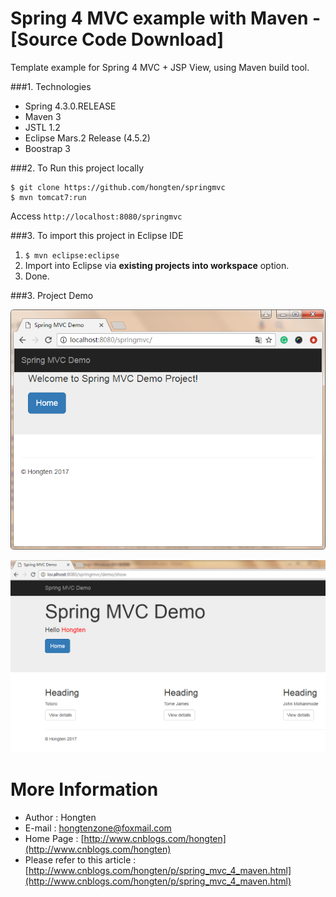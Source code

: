 # Spring 4 MVC example with Maven - [Source Code Download]
Template example for Spring 4 MVC + JSP View, using Maven build tool.

###1. Technologies
* Spring 4.3.0.RELEASE
* Maven 3
* JSTL 1.2
* Eclipse Mars.2 Release (4.5.2)
* Boostrap 3

###2. To Run this project locally
```shell
$ git clone https://github.com/hongten/springmvc
$ mvn tomcat7:run
```
Access ```http://localhost:8080/springmvc```

###3. To import this project in Eclipse IDE
1. ```$ mvn eclipse:eclipse```
2. Import into Eclipse via **existing projects into workspace** option.
3. Done. 


###3. Project Demo

![Example](https://github.com/Hongten/springmvc/blob/master/images/demo_home.png)

![Example](https://github.com/Hongten/springmvc/blob/master/images/demo_home_hongten.png)


# More Information

* Author                       : Hongten
* E-mail                       : [hongtenzone@foxmail.com](mailto:hongtenzone@foxmail.com)
* Home Page                    : [http://www.cnblogs.com/hongten](http://www.cnblogs.com/hongten)
* Please refer to this article : [http://www.cnblogs.com/hongten/p/spring_mvc_4_maven.html](http://www.cnblogs.com/hongten/p/spring_mvc_4_maven.html)
